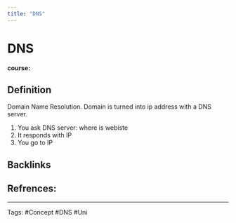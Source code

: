 ```yaml
---
title: "DNS"
---
```


# DNS
**course:**
## Definition
Domain Name Resolution. 
Domain is turned into ip address with a DNS server. 
1. You ask DNS server: where is webiste
2. It responds with IP
3. You go to IP

## Backlinks

## Refrences:

---
Tags: #Concept #DNS #Uni 